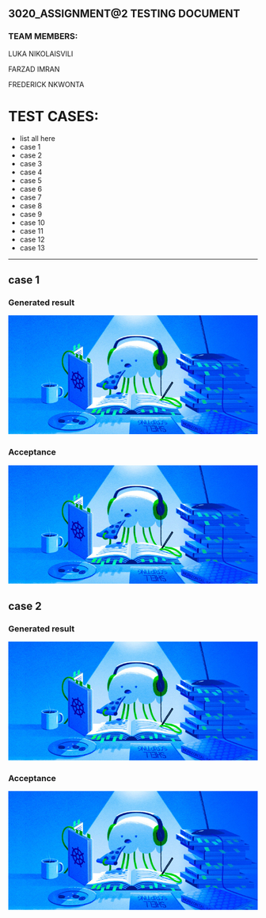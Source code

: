 
## 3020_ASSIGNMENT@2 TESTING DOCUMENT
### TEAM MEMBERS:
LUKA NIKOLAISVILI

FARZAD IMRAN 

FREDERICK NKWONTA



# TEST CASES:


- list all here
- case 1
- case 2
- case 3 
- case 4
- case 5 
- case 6
- case 7
- case 8
- case 9
- case 10
- case 11
- case 12
- case 13

---

## case 1

### Generated result

![alt](.\screenshots\intro-to-cloud.d49bc5f7.jpeg)

### Acceptance 

![alt](.\screenshots\intro-to-cloud.d49bc5f7.jpeg)


## case 2

### Generated result

![alt](.\screenshots\intro-to-cloud.d49bc5f7.jpeg)

### Acceptance 

![alt](.\screenshots\intro-to-cloud.d49bc5f7.jpeg)